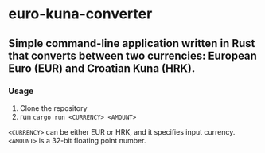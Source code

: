 # euro-kuna-converter
Simple command-line application written in Rust that converts between two currencies: European Euro (EUR) and Croatian Kuna (HRK).
---
### Usage
1. Clone the repository
2. run `cargo run <CURRENCY> <AMOUNT>`

`<CURRENCY>` can be either EUR or HRK, and it specifies input currency.
`<AMOUNT>` is a 32-bit floating point number.